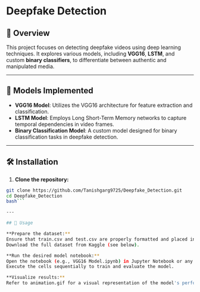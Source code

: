# Deepfake Detection

## 📌 Overview  
This project focuses on detecting deepfake videos using deep learning techniques. It explores various models, including **VGG16**, **LSTM**, and custom **binary classifiers**, to differentiate between authentic and manipulated media.

---

## 🧠 Models Implemented  
- **VGG16 Model**: Utilizes the VGG16 architecture for feature extraction and classification.  
- **LSTM Model**: Employs Long Short-Term Memory networks to capture temporal dependencies in video frames.  
- **Binary Classification Model**: A custom model designed for binary classification tasks in deepfake detection.

---

## 🛠️ Installation  

1. **Clone the repository:**  
```bash
git clone https://github.com/Tanishgarg9725/Deepfake_Detection.git
cd Deepfake_Detection
bash```

---

## 🚀 Usage

**Prepare the dataset:**
Ensure that train.csv and test.csv are properly formatted and placed in the root directory.
Download the full dataset from Kaggle (see below).

**Run the desired model notebook:**
Open the notebook (e.g., VGG16 Model.ipynb) in Jupyter Notebook or any compatible environment.
Execute the cells sequentially to train and evaluate the model.

**Visualize results:**
Refer to animation.gif for a visual representation of the model's performance.


